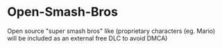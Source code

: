 # Open-Smash-Bros
Open source "super smash bros" like (proprietary characters (eg. Mario) will be included as an external free DLC to avoid DMCA)
